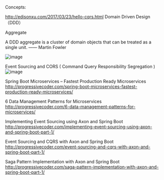 Concepts:

http://edisonxu.com/2017/03/23/hello-cqrs.html
Domain Driven Design（DDD）

Aggregate

A DDD aggregate is a cluster of domain objects that can be treated as a single unit.
—— Martin Fowler

![image](http://edisonxu.com/images/2017/03/nG3Vc.png)

Event Sourcing and CORS ( Command Query Responsibility Segregation ) 
![image](http://edisonxu.com/images/2017/03/cqrs.png)





Spring Boot Microservices – Fastest Production Ready Microservices
http://progressivecoder.com/spring-boot-microservices-fastest-production-ready-microservices/

6 Data Management Patterns for Microservices
http://progressivecoder.com/6-data-management-patterns-for-microservices/

Implementing Event Sourcing using Axon and Spring Boot
http://progressivecoder.com/implementing-event-sourcing-using-axon-and-spring-boot-part-1/

Event Sourcing and CQRS with Axon and Spring Boot
http://progressivecoder.com/event-sourcing-and-cqrs-with-axon-and-spring-boot-part-1/

Saga Pattern Implementation with Axon and Spring Boot
http://progressivecoder.com/saga-pattern-implementation-with-axon-and-spring-boot-part-1/
